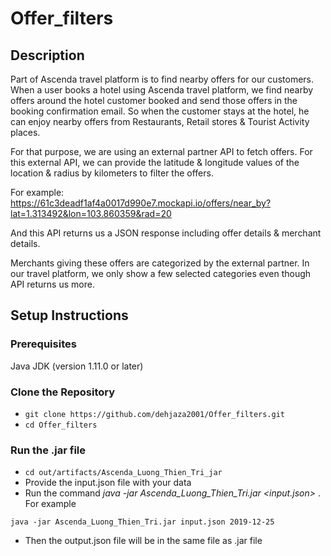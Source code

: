 # Offer_filters

## Description
Part of Ascenda travel platform is to find nearby offers for our customers. When a user books a hotel using Ascenda travel platform, we find nearby offers around the hotel customer booked and send those offers in the booking confirmation email. So when the customer stays at the hotel, he can enjoy nearby offers from Restaurants, Retail stores & Tourist Activity places.

For that purpose, we are using an external partner API to fetch offers. For this external API, we can provide the latitude & longitude values of the location & radius by kilometers to filter the offers.

For example: https://61c3deadf1af4a0017d990e7.mockapi.io/offers/near_by?lat=1.313492&lon=103.860359&rad=20

And this API returns us a JSON response including offer details & merchant details.

Merchants giving these offers are categorized by the external partner. In our travel platform, we only show a few selected categories even though API returns us more.

## Setup Instructions
### Prerequisites
Java JDK (version 1.11.0 or later)

### Clone the Repository
+ ``` git clone https://github.com/dehjaza2001/Offer_filters.git ```
+ ``` cd Offer_filters ```

### Run the .jar file
+ ``` cd out/artifacts/Ascenda_Luong_Thien_Tri_jar ```
+ Provide the input.json file with your data
+ Run the command _java -jar Ascenda_Luong_Thien_Tri.jar <input.json> <checkInDate>_ . For example

 ``` java -jar Ascenda_Luong_Thien_Tri.jar input.json 2019-12-25 ```
+ Then the output.json file will be in the same file as .jar file
  
